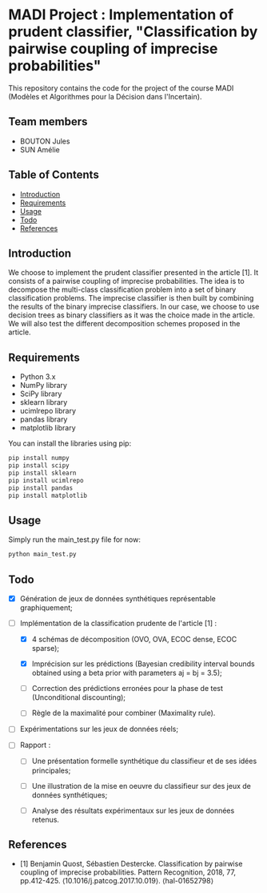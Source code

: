 # MADI Project : Implementation of prudent classifier, "Classification by pairwise coupling of imprecise probabilities"

This repository contains the code for the project of the course MADI (Modèles et Algorithmes pour la Décision dans l'Incertain).

## Team members

- BOUTON Jules
- SUN Amélie

## Table of Contents

- [Introduction](#introduction)
- [Requirements](#requirements)
- [Usage](#usage)
- [Todo](#todo)
- [References](#references)

## Introduction

We choose to implement the prudent classifier presented in the article [1]. It consists of a pairwise coupling of imprecise probabilities. The idea is to decompose the multi-class classification problem into a set of binary classification problems. The imprecise classifier is then built by combining the results of the binary imprecise classifiers. In our case, we choose to use decision trees as binary classifiers as it was the choice made in the article. We will also test the different decomposition schemes proposed in the article.

## Requirements

- Python 3.x
- NumPy library
- SciPy library
- sklearn library
- ucimlrepo library
- pandas library
- matplotlib library

You can install the libraries using pip:

```bash
pip install numpy
pip install scipy
pip install sklearn
pip install ucimlrepo
pip install pandas
pip install matplotlib
```

## Usage

Simply run the main_test.py file for now:

```bash
python main_test.py
```

## Todo

- [x] Génération de jeux de données synthétiques représentable graphiquement;

- [ ] Implémentation de la classification prudente de l'article [1] :
  
  - [x] 4 schémas de décomposition (OVO, OVA, ECOC dense, ECOC sparse);
  
  - [x] Imprécision sur les prédictions (Bayesian credibility interval bounds obtained using a beta prior with parameters aj = bj = 3.5);

  - [ ] Correction des prédictions erronées pour la phase de test (Unconditional discounting);

  - [ ] Règle de la maximalité pour combiner (Maximality rule).

- [ ] Expérimentations sur les jeux de données réels;

- [ ] Rapport :
  
  - [ ] Une présentation formelle synthétique du classifieur et de ses idées principales;
  
  - [ ] Une illustration de la mise en oeuvre du classifieur sur des jeux de données synthétiques;

  - [ ] Analyse des résultats expérimentaux sur les jeux de données retenus.

## References

- [1] Benjamin Quost, Sébastien Destercke. Classification by pairwise coupling of imprecise probabilities. Pattern Recognition, 2018, 77, pp.412-425. ⟨10.1016/j.patcog.2017.10.019⟩. ⟨hal-01652798⟩
